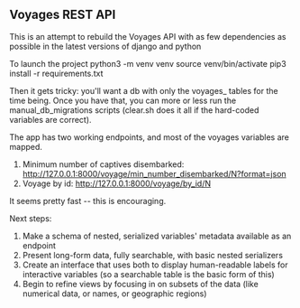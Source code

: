 
## Voyages REST API

This is an attempt to rebuild the Voyages API with as few dependencies as possible in the latest versions of django and python

To launch the project
	python3 -m venv venv
	source venv/bin/activate
	pip3 install -r requirements.txt

Then it gets tricky: you'll want a db with only the voyages_ tables for the time being. Once you have that, you can more or less run the manual_db_migrations scripts (clear.sh does it all if the hard-coded variables are correct).

The app has two working endpoints, and most of the voyages variables are mapped.

1. Minimum number of captives disembarked: http://127.0.0.1:8000/voyage/min_number_disembarked/N?format=json
1. Voyage by id: http://127.0.0.1:8000/voyage/by_id/N

It seems pretty fast -- this is encouraging.

Next steps:
1. Make a schema of nested, serialized variables' metadata available as an endpoint
1. Present long-form data, fully searchable, with basic nested serializers
1. Create an interface that uses both to display human-readable labels for interactive variables (so a searchable table is the basic form of this)
1. Begin to refine views by focusing in on subsets of the data (like numerical data, or names, or geographic regions)